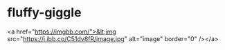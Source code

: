 # fluffy-giggle
&lt;a href="https://imgbb.com/">&lt;img src="https://i.ibb.co/C51dv8fR/image.jpg" alt="image" border="0" />&lt;/a>
